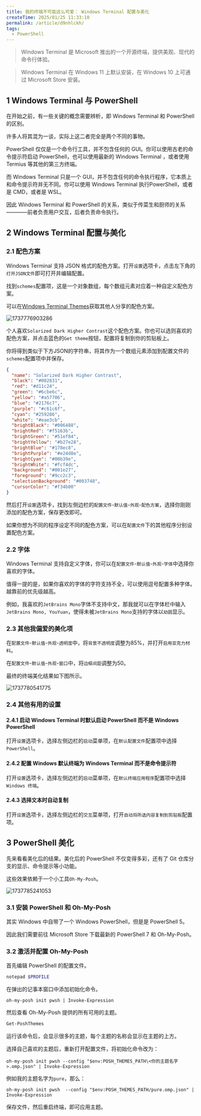 ```yaml
---
title: 我的终端不可能这么可爱： Windows Terminal 配置与美化
createTime: 2025/01/25 11:33:10
permalink: /article/d9nhlckh/
tags:
  - PowerShell
---
```


> Windows Terminal 是 Microsoft 推出的一个开源终端，提供美观、现代的命令行体验。

> Windows Terminal 在 Windows 11 上默认安装，在 Windows 10 上可通过 Microsoft Store 安装。

<!-- more -->

## 1 Windows Terminal 与 PowerShell

在开始之前，有一些关键的概念需要辨析，即 Windows Terminal 和 PowerShell 的区别。

许多人将其混为一谈，实际上这二者完全是两个不同的事物。

PowerShell 仅仅是一个命令行工具，并不包含任何的 GUI。你可以使用古老的命令提示符启动 PowerShell，也可以使用最新的 Windows Terminal ，或者使用 Termius 等其他的第三方终端。

而 Windows Terminal 只是一个 GUI，并不包含任何的命令执行程序，它本质上和命令提示符并无不同。你可以使用 Windows Terminal 执行PowerShell，或者是 CMD，或者是 WSL。

因此 Windows Terminal 和 PowerShell 的关系，类似于传菜生和厨师的关系————前者负责用户交互，后者负责命令执行。


## 2 Windows Terminal 配置与美化

### 2.1 配色方案

Windows Terminal 支持 JSON 格式的配色方案。打开`设置`选项卡，点击左下角的`打开JSON文件`即可打开并编辑配置。

找到`schemes`配置项，这是一个对象数组，每个数组元素对应着一种自定义配色方案。

可以在[Windows Terminal Themes](https://windowsterminalthemes.dev/)获取其他人分享的配色方案。

![1737776903286](https://cdn.jsdelivr.net/gh/YOYOYOAKE/YOYOPics/articles/250125-WindowsTerminal开箱配置/1737776903286.png)

个人喜欢`Solarized Dark Higher Contrast`这个配色方案。你也可以选则喜欢的配色方案，并点击蓝色的`Get theme`按钮，配置将复制到你的剪贴板上。

你将得到类似于下方JSON的字符串，将其作为一个数组元素添加到配置文件的`schemes`配置项中并保存。

```JSON
{
  "name": "Solarized Dark Higher Contrast",
  "black": "#002831",
  "red": "#d11c24",
  "green": "#6cbe6c",
  "yellow": "#a57706",
  "blue": "#2176c7",
  "purple": "#c61c6f",
  "cyan": "#259286",
  "white": "#eae3cb",
  "brightBlack": "#006488",
  "brightRed": "#f5163b",
  "brightGreen": "#51ef84",
  "brightYellow": "#b27e28",
  "brightBlue": "#178ec8",
  "brightPurple": "#e24d8e",
  "brightCyan": "#00b39e",
  "brightWhite": "#fcf4dc",
  "background": "#001e27",
  "foreground": "#9cc2c3",
  "selectionBackground": "#003748",
  "cursorColor": "#f34b00"
}
```

然后打开`设置`选项卡，找到左侧边栏的`配置文件`-`默认值`-`外观`-`配色方案`，选择你刚刚添加的配色方案，保存更改即可。

如果你想为不同的程序设定不同的配色方案，可以在`配置文件`下的其他程序分别设置配色方案。

### 2.2 字体

Windows Terminal 支持自定义字体，你可以在`配置文件`-`默认值`-`外观`-`字体`中选择你喜欢的字体。

值得一提的是，如果你喜欢的字体的字符支持不全，可以使用逗号配置多种字体。越靠前的优先级越高。

例如，我喜欢的`JetBrains Mono`字体不支持中文，那我就可以在字体栏中输入`JetBrains Mono, YouYuan`，使得未被`JetBrains Mono`支持的字体以`幼圆`显示。

### 2.3 其他我偏爱的美化项

在`配置文件`-`默认值`-`外观`-`透明度`中，将`背景不透明度`调整为85%，并打开`启用亚克力材料`。

在`配置文件`-`默认值`-`外观`-`窗口`中，将`边框间距`调整为50。

最终的终端美化结果如下图所示。

![1737780541775](https://cdn.jsdelivr.net/gh/YOYOYOAKE/YOYOPics/articles/250125-WindowsTerminal开箱配置/1737780541775.png)

### 2.4 其他有用的设置

#### 2.4.1 启动 Windows Terminal 时默认启动 PowerShell 而不是 Windows PowerShell

打开`设置`选项卡，选择左侧边栏的`启动`菜单项，在`默认配置文件`配置项中选择`PowerShell`。

#### 2.4.2 配置 Windows 默认终端为 Windows Terminal 而不是命令提示符

打开`设置`选项卡，选择左侧边栏的`启动`菜单项，在`默认终端应用程序`配置项中选择`Windows 终端`。

#### 2.4.3 选择文本时自动复制

打开`设置`选项卡，选择左侧边栏的`交互`菜单项，打开`自动将所选内容复制到剪贴板`配置项。

## 3 PowerShell 美化

先来看看美化后的结果。美化后的 PowerShell 不仅变得多彩，还有了 Git 仓库分支的显示、命令提示等小功能。

这些效果依赖于一个小工具`Oh-My-Posh`。

![1737785241053](https://cdn.jsdelivr.net/gh/YOYOYOAKE/YOYOPics/articles/250125-WindowsTerminal开箱配置/1737785241053.png)

### 3.1 安装 PowerShell 和 Oh-My-Posh

其实 Windows 中自带了一个 Windows PowerShell，但是是 PowerShell 5。

因此我们需要前往 Microsoft Store 下载最新的 PowerShell 7 和 Oh-My-Posh。

### 3.2 激活并配置 Oh-My-Posh

首先编辑 PowerShell 的配置文件。

```powershell
notepad $PROFILE
```

在弹出的记事本窗口中添加初始化命令。

```text
oh-my-posh init pwsh | Invoke-Expression
```

然后查看 Oh-My-Posh 提供的所有可用的主题。

```powershell
Get-PoshThemes
```

运行该命令后，会显示很多的主题，每个主题的名称会显示在主题的上方。

选择自己喜欢的主题后，重新打开配置文件，将初始化命令改为：

```text
oh-my-posh init pwsh --config "$env:POSH_THEMES_PATH\<你的主题名字>.omp.json" | Invoke-Expression
```

例如我的主题名字为`pure`，那么：

```text
oh-my-posh init pwsh  --config "$env:POSH_THEMES_PATH/pure.omp.json" | Invoke-Expression
```

保存文件，然后重启终端，即可应用主题。